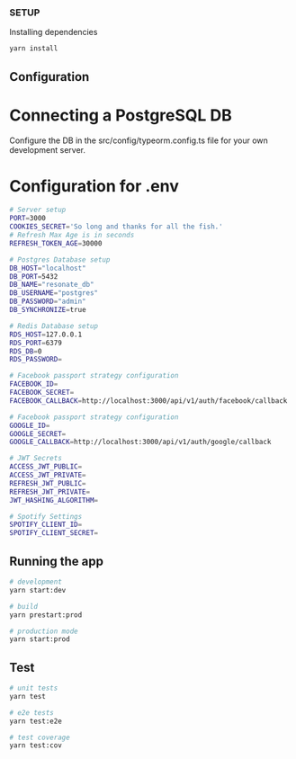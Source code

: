 ### SETUP

Installing dependencies

```bash
yarn install
```

## Configuration

# Connecting a PostgreSQL DB

Configure the DB in the src/config/typeorm.config.ts file for your own development server.

# Configuration for .env

```bash
# Server setup
PORT=3000
COOKIES_SECRET='So long and thanks for all the fish.'
# Refresh Max Age is in seconds
REFRESH_TOKEN_AGE=30000

# Postgres Database setup
DB_HOST="localhost"
DB_PORT=5432
DB_NAME="resonate_db"
DB_USERNAME="postgres"
DB_PASSWORD="admin"
DB_SYNCHRONIZE=true

# Redis Database setup
RDS_HOST=127.0.0.1
RDS_PORT=6379
RDS_DB=0
RDS_PASSWORD=

# Facebook passport strategy configuration
FACEBOOK_ID=
FACEBOOK_SECRET=
FACEBOOK_CALLBACK=http://localhost:3000/api/v1/auth/facebook/callback

# Facebook passport strategy configuration
GOOGLE_ID=
GOOGLE_SECRET=
GOOGLE_CALLBACK=http://localhost:3000/api/v1/auth/google/callback

# JWT Secrets
ACCESS_JWT_PUBLIC=
ACCESS_JWT_PRIVATE=
REFRESH_JWT_PUBLIC=
REFRESH_JWT_PRIVATE=
JWT_HASHING_ALGORITHM=

# Spotify Settings
SPOTIFY_CLIENT_ID=
SPOTIFY_CLIENT_SECRET=
```

## Running the app

```bash
# development
yarn start:dev

# build
yarn prestart:prod

# production mode
yarn start:prod
```

## Test

```bash
# unit tests
yarn test

# e2e tests
yarn test:e2e

# test coverage
yarn test:cov
```
